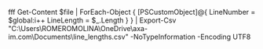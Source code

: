 fff
Get-Content $file | ForEach-Object {
    [PSCustomObject]@{
        LineNumber = $global:i++
        LineLength = $_.Length
    }
} | Export-Csv "C:\Users\ROMEROMOLINA\OneDrive\axa-im.com\Documents\line_lengths.csv" -NoTypeInformation -Encoding UTF8

